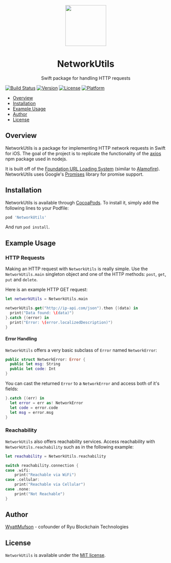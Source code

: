 <p align="center">
<img
src="https://s3.amazonaws.com/ryu-logos/RyuIcon128x128.png"
width="128px;">
</p>

<h1 align="center">NetworkUtils</h1>
<p align="center">
Swift package for handling HTTP requests
</p>

[![Build Status](https://travis-ci.com/Ryucoin/NetworkUtils.svg?branch=master)](https://travis-ci.com/Ryucoin/NetworkUtils)
[![Version](https://img.shields.io/cocoapods/v/NetworkUtils.svg?style=flat)](https://cocoapods.org/pods/NetworkUtils)
[![License](https://img.shields.io/cocoapods/l/NetworkUtils.svg?style=flat)](./LICENSE)
[![Platform](https://img.shields.io/cocoapods/p/NetworkUtils.svg?style=flat)](https://cocoapods.org/pods/NetworkUtils)

- [Overview](#overview)
- [Installation](#installation)
- [Example Usage](#example-usage)
- [Author](#author)
- [License](#license)

## Overview

NetworkUtils is a package for implementing HTTP network requests in Swift for iOS. The goal of the project is to replicate the functionality of the [axios](https://github.com/axios/axios) npm package used in nodejs.

It is built off of the [Foundation URL Loading System](https://developer.apple.com/documentation/foundation/url_loading_system) (similar to [Alamofire](https://github.com/Alamofire/Alamofire)). NetworkUtils uses Google's [Promises](https://github.com/google/promises) library for promise support.

## Installation

NetworkUtils is available through [CocoaPods](https://cocoapods.org). To install
it, simply add the following lines to your Podfile:

```ruby
pod 'NetworkUtils'
```

And run ```pod install```.

## Example Usage

### HTTP Requests

Making an HTTP request with `NetworkUtils` is really simple. Use the `NetworkUtils.main` singleton object and one of the HTTP methods: `post`, `get`, `put` and `delete`.

Here is an example HTTP GET request:

``` swift
let networkUtils = NetworkUtils.main

networkUtils.get("http://ip-api.com/json").then {(data) in
  print("Data found: \(data)")
}.catch {(error) in
  print("Error: \(error.localizedDescription)")
}
```

#### Error Handling

`NetworkUtils` offers a very basic subclass of `Error` named `NetworkError`:

``` swift
public struct NetworkError: Error {
  public let msg: String
  public let code: Int
}
```

You can cast the returned `Error` to a `NetworkError` and access both of it's fields:

``` swift
}.catch {(err) in
  let error = err as! NetworkError
  let code = error.code
  let msg = error.msg
}
```

### Reachability

`NetworkUtils` also offers reachability services. Access reachability with `NetworkUtils.reachability` such as in the following example:

``` swift
let reachability = NetworkUtils.reachability

switch reachability.connection {
case .wifi:
    print("Reachable via WiFi")
case .cellular:
    print("Reachable via Cellular")
case .none:
    print("Not Reachable")
}
```

## Author

[WyattMufson](mailto:wyatt@ryucoin.com) - cofounder of Ryu Blockchain Technologies

## License

`NetworkUtils` is available under the [MIT license](./LICENSE).
